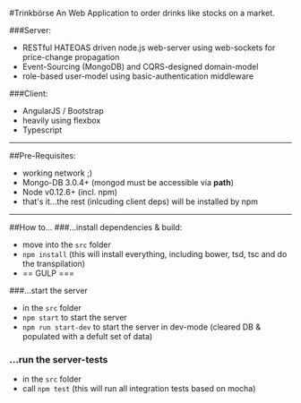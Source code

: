 #Trinkbörse
An Web Application to order drinks like stocks on a market.

###Server: 
* RESTful HATEOAS driven node.js web-server using web-sockets for price-change propagation
* Event-Sourcing (MongoDB) and CQRS-designed domain-model
* role-based user-model using basic-authentication middleware

###Client:
* AngularJS / Bootstrap
* heavily using flexbox
* Typescript

<hr>

##Pre-Requisites:
* working network ;)
* Mongo-DB 3.0.4+ (mongod must be accessible via **path**)
* Node v0.12.6+ (incl. npm)
* that's it...the rest (inlcuding client deps) will be installed by npm

<hr>

##How to...
###...install dependencies & build:
* move into the `src` folder
* `npm install` (this will install everything, including bower, tsd, tsc and do the transpilation)
* == GULP ===

###...start the server
* in the `src` folder
* `npm start` to start the server
* `npm run start-dev` to start the server in dev-mode (cleared DB & populated with a defult set of data)

### ...run the server-tests
* in the `src` folder
* call `npm test` (this will run all integration tests based on mocha)

